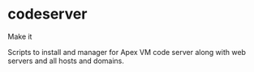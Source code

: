 # codeserver
Make it

Scripts to install and manager for Apex VM code server along with web servers and all hosts and domains.
